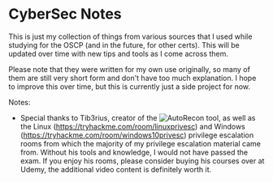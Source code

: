 # CyberSec Notes

This is just my collection of things from various sources that I used while studying for the OSCP (and in the future, for other certs). This will be updated over time with new tips and tools as I come across them.

Please note that they were written for my own use originally, so many of them are still very short form and don't have too much explanation. I hope to improve this over time, but this is currently just a side project for now.

Notes:

- Special thanks to Tib3rius, creator of the ![AutoRecon tool](https://github.com/Tib3rius/AutoRecon), as well as the Linux (https://tryhackme.com/room/linuxprivesc) and Windows (https://tryhackme.com/room/windows10privesc) privilege escalation rooms from which the majority of my privilege escalation material came from. Without his tools and knowledge, I would not have passed the exam. If you enjoy his rooms, please consider buying his courses over at Udemy, the additional video content is definitely worth it.
